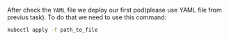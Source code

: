 
After check the `YAML` file we deploy our first pod(please use YAML file from previus task). To do that we need to use this command:

```sh
kubectl apply -f path_to_file
```
